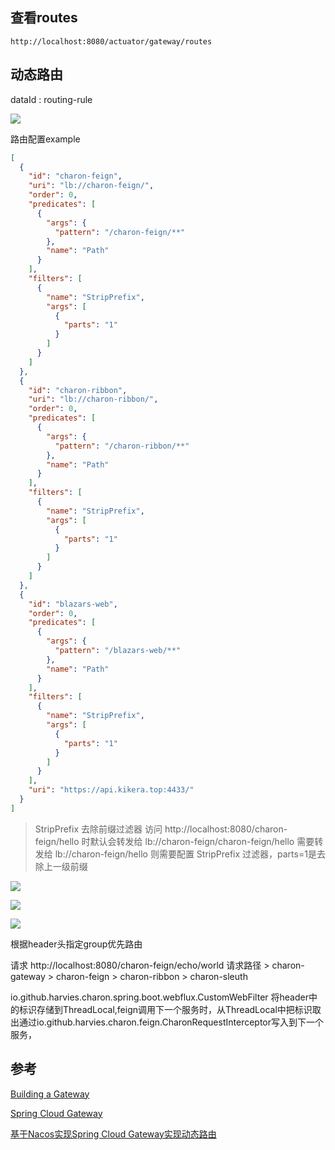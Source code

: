 ## 查看routes

```shell
http://localhost:8080/actuator/gateway/routes
```

## 动态路由

dataId : routing-rule

![](https://harvies-oss.oss-cn-hangzhou.aliyuncs.com/2021/07/18/20214018124000006-image.png)

路由配置example

```json
[
  {
    "id": "charon-feign",
    "uri": "lb://charon-feign/",
    "order": 0,
    "predicates": [
      {
        "args": {
          "pattern": "/charon-feign/**"
        },
        "name": "Path"
      }
    ],
    "filters": [
      {
        "name": "StripPrefix",
        "args": [
          {
            "parts": "1"
          }
        ]
      }
    ]
  },
  {
    "id": "charon-ribbon",
    "uri": "lb://charon-ribbon/",
    "order": 0,
    "predicates": [
      {
        "args": {
          "pattern": "/charon-ribbon/**"
        },
        "name": "Path"
      }
    ],
    "filters": [
      {
        "name": "StripPrefix",
        "args": [
          {
            "parts": "1"
          }
        ]
      }
    ]
  },
  {
    "id": "blazars-web",
    "order": 0,
    "predicates": [
      {
        "args": {
          "pattern": "/blazars-web/**"
        },
        "name": "Path"
      }
    ],
    "filters": [
      {
        "name": "StripPrefix",
        "args": [
          {
            "parts": "1"
          }
        ]
      }
    ],
    "uri": "https://api.kikera.top:4433/"
  }
]
```

> StripPrefix 去除前缀过滤器
> 访问 http://localhost:8080/charon-feign/hello 时默认会转发给 lb://charon-feign/charon-feign/hello
> 需要转发给 lb://charon-feign/hello 则需要配置 StripPrefix 过滤器，parts=1是去除上一级前缀


![](https://harvies-oss.oss-cn-hangzhou.aliyuncs.com/2021/07/18/20210418180400047-image.png)

![](https://harvies-oss.oss-cn-hangzhou.aliyuncs.com/2021/07/18/20210518180500041-image.png)

![](https://harvies-oss.oss-cn-hangzhou.aliyuncs.com/2021/07/19/20211619001600016-image.png)

根据header头指定group优先路由

请求 http://localhost:8080/charon-feign/echo/world
请求路径 > charon-gateway > charon-feign > charon-ribbon > charon-sleuth

io.github.harvies.charon.spring.boot.webflux.CustomWebFilter 将header中的标识存储到ThreadLocal,feign调用下一个服务时，从ThreadLocal中把标识取出通过io.github.harvies.charon.feign.CharonRequestInterceptor写入到下一个服务，

## 参考

[Building a Gateway](https://spring.io/guides/gs/gateway/)

[Spring Cloud Gateway](https://docs.spring.io/spring-cloud-gateway/docs/current/reference/html)

[基于Nacos实现Spring Cloud Gateway实现动态路由](https://blog.csdn.net/zhangchangbin123/article/details/89310353)